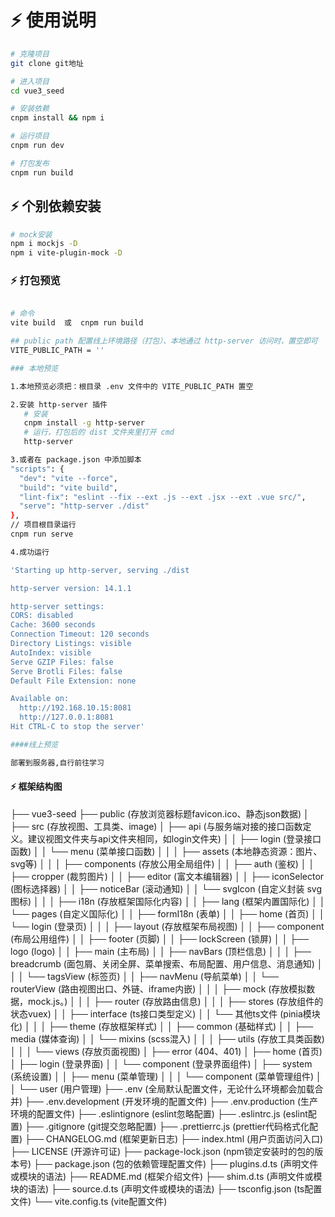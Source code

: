 # ⚡ 使用说明

```bash
# 克隆项目
git clone git地址

# 进入项目
cd vue3_seed

# 安装依赖
cnpm install && npm i

# 运行项目
cnpm run dev

# 打包发布
cnpm run build
```

## ⚡ 个别依赖安装

```bash
# mock安装
npm i mockjs -D 
npm i vite-plugin-mock -D

```


### ⚡ 打包预览

```bash

# 命令
vite build  或  cnpm run build

## public path 配置线上环境路径（打包）、本地通过 http-server 访问时，置空即可
VITE_PUBLIC_PATH = ''

### 本地预览

1.本地预览必须把：根目录 .env 文件中的 VITE_PUBLIC_PATH 置空

2.安装 http-server 插件
   # 安装
   cnpm install -g http-server
   # 运行，打包后的 dist 文件夹里打开 cmd
   http-server

3.或者在 package.json 中添加脚本
"scripts": {
  "dev": "vite --force",
  "build": "vite build",
  "lint-fix": "eslint --fix --ext .js --ext .jsx --ext .vue src/",
  "serve": "http-server ./dist"
},
// 项目根目录运行
cnpm run serve

4.成功运行

'Starting up http-server, serving ./dist

http-server version: 14.1.1

http-server settings:
CORS: disabled
Cache: 3600 seconds
Connection Timeout: 120 seconds
Directory Listings: visible
AutoIndex: visible
Serve GZIP Files: false
Serve Brotli Files: false
Default File Extension: none

Available on:
  http://192.168.10.15:8081
  http://127.0.0.1:8081
Hit CTRL-C to stop the server'

####线上预览

部署到服务器,自行前往学习

```
#### ⚡ 框架结构图
├── vue3-seed
	├── public (存放浏览器标题favicon.ico、静态json数据)
	│
	├── src (存放视图、工具类、image)
	│	├── api (与服务端对接的接口函数定义。建议视图文件夹与api文件夹相同，如login文件夹)
	│	│   ├── login (登录接口函数)
	│	│   └── menu (菜单接口函数)
	│	│
	│	├── assets (本地静态资源：图片、svg等)
	│	│
	│	├── components (存放公用全局组件)
	│	│   ├── auth (鉴权)
	│	│   ├── cropper (裁剪图片)
	│	│   ├── editor (富文本编辑器)
	│	│   ├── iconSelector (图标选择器)
	│	│   ├── noticeBar (滚动通知)
	│	│   └── svgIcon (自定义封装 svg 图标)
	│	│
	│	├── i18n (存放框架国际化内容)
	│	│   ├── lang (框架内置国际化)
	│	│   └── pages (自定义国际化)
	│	│       ├── formI18n (表单)
	│	│       ├── home (首页)
	│	│       └── login (登录页)
	│	│
	│	├── layout (存放框架布局视图)
	│	│   ├── component (布局公用组件)
	│	│   ├── footer (页脚)
	│	│   ├── lockScreen (锁屏)
	│	│   ├── logo (logo)
	│	│   ├── main (主布局)
	│	│   ├── navBars (顶栏信息)
	│	│   │   ├── breadcrumb (面包屑、关闭全屏、菜单搜索、布局配置、用户信息、消息通知)
	│	│   │   └── tagsView (标签页)
	│	│   ├── navMenu (导航菜单)
	│	│   └── routerView (路由视图出口、外链、iframe内嵌)
	│	│
	│	├── mock (存放模拟数据，mock.js。)
	│	│
	│	├── router (存放路由信息)
	│	│
	│	├── stores (存放组件的状态vuex)
	│	│   ├── interface (ts接口类型定义)
	│	│   └── 其他ts文件 (pinia模块化)
	│	│
	│	├── theme (存放框架样式)
	│	│   ├── common (基础样式)
	│	│   ├── media (媒体查询)
	│	│   └── mixins (scss混入)
	│	│
	│	├── utils (存放工具类函数)
	│	│
	│	└── views (存放页面视图)
	│			├── error (404、401)
	│			├── home (首页)
	│			├── login (登录界面)
	│			│   └── component (登录界面组件)
	│			├── system (系统设置)
	│			│   ├── menu (菜单管理)
	│			│   │   └── component (菜单管理组件)
	│			│   └── user (用户管理)
	├── .env (全局默认配置文件，无论什么环境都会加载合并)
	├── .env.development (开发环境的配置文件)
	├── .env.production (生产环境的配置文件)
	├── .eslintignore (eslint忽略配置)
	├── .eslintrc.js (eslint配置)
	├── .gitignore (git提交忽略配置)
	├── .prettierrc.js (prettier代码格式化配置)
	├── CHANGELOG.md (框架更新日志)
	├── index.html (用户页面访问入口)
	├── LICENSE (开源许可证)
	├── package-lock.json (npm锁定安装时的包的版本号)
	├── package.json (包的依赖管理配置文件)
	├── plugins.d.ts (声明文件或模块的语法)
	├── README.md (框架介绍文件)
	├── shim.d.ts (声明文件或模块的语法)
	├── source.d.ts (声明文件或模块的语法)
	├── tsconfig.json (ts配置文件)
	└── vite.config.ts (vite配置文件)